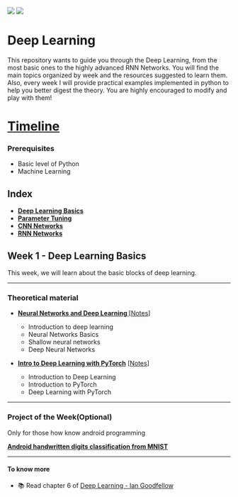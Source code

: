 ![](https://img.shields.io/badge/Week-0-blue.svg)  ![](https://img.shields.io/badge/Uploaded-0%25-yellow.svg)
# Deep Learning
This repository wants to guide you through the Deep Learning, from the most basic ones to the highly advanced RNN Networks. You will find the main topics organized by week and the resources suggested to learn them. Also, every week I will provide practical examples implemented in python to help you better digest the theory. You are highly encouraged to modify and play with them!

# [Timeline](https://trello.com/b/1JAkkzsX.html)

### Prerequisites
* Basic level of Python
* Machine Learning

## Index
 - **[Deep Learning Basics]()**
 - **[Parameter Tuning]()**
 - **[CNN Networks]()**
 - **[RNN Networks]()**

## Week 1 - Deep Learning Basics

This week, we will learn about the basic blocks of deep learning. 

----

### Theoretical material

* **[Neural Networks and Deep Learning ](https://www.youtube.com/watch?v=CS4cs9xVecg&list=PLkDaE6sCZn6Ec-XTbcX1uRg2_u4xOEky0)** [[Notes]()]
  * Introduction to deep learning
  * Neural Networks Basics
  * Shallow neural networks
  * Deep Neural Networks

* **[Intro to Deep Learning with PyTorch](https://www.udacity.com/course/deep-learning-pytorch--ud188)** [[Notes]()]
  * Introduction to Deep Learning
  * Introduction to PyTorch
  * Deep Learning with PyTorch 

----

### Project of the Week(Optional)
Only for those how know android programming

[**Android handwritten digits classification from MNIST**](Week1)

----


#### To know more
- :books: Read chapter 6 of [Deep Learning - Ian Goodfellow](https://www.deeplearningbook.org/contents/mlp.html)

<br>